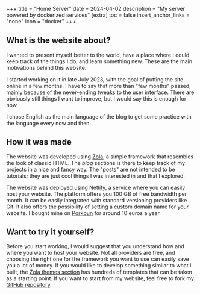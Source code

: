 +++
title = "Home Server"
date = 2024-04-02
description = "My server powered by dockerized services"
[extra]
toc = false
insert_anchor_links = "none"
icon = "docker"
+++

## What is the website about?
I wanted to present myself better to the world, have a place where I could keep track of the things I do, and learn something new. These are the main motivations behind this website.

I started working on it in late July 2023, with the goal of putting the site online in a few months. I have to say that more than "few months" passed, mainly because of the never-ending tweaks to the user interface. There are obviously still things I want to improve, but I would say this is enough for now.

I chose English as the main language of the blog to get some practice with the language every now and then.

## How it was made
The website was developed using [Zola](https://www.getzola.org/), a simple framework that resembles the look of classic HTML. The *blog* sections is there to keep track of my projects in a nice and fancy way. The "posts" are not intended to be tutorials; they are just cool things I was interested in and that I explored.

The website was deployed using [Netlify](https://www.netlify.com/), a service where you can easily host your website. The platform offers you 100 GB of free bandwidth per month. It can be easily integrated with standard versioning providers like Git. It also offers the possibility of setting a custom domain name for your website. I bought mine on [Porkbun](https://porkbun.com/) for around 10 euros a year.

## Want to try it yourself?
Before you start working, I would suggest that you understand how and where you want to host your website. Not all providers are free, and choosing the right one for the framework you want to use can easily save you a lot of money. If you would like to develop something similar to what I built, the [Zola themes section](https://www.getzola.org/themes/) has hundreds of templates that can be taken as a starting point. If you want to start from my website, feel free to fork my [GitHub repository](https://github.com/nicolamarchiotto/k8-zola-blog).